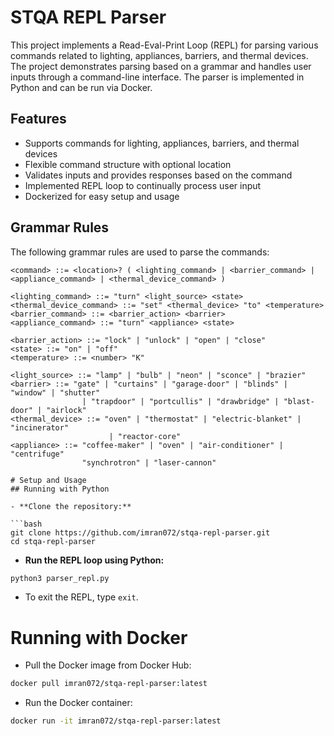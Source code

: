 # STQA REPL Parser

This project implements a Read-Eval-Print Loop (REPL) for parsing various commands related to lighting, appliances, barriers, and thermal devices. The project demonstrates parsing based on a grammar and handles user inputs through a command-line interface. The parser is implemented in Python and can be run via Docker.

## Features

- Supports commands for lighting, appliances, barriers, and thermal devices
- Flexible command structure with optional location
- Validates inputs and provides responses based on the command
- Implemented REPL loop to continually process user input
- Dockerized for easy setup and usage

## Grammar Rules

The following grammar rules are used to parse the commands:

```ebnf
<command> ::= <location>? ( <lighting_command> | <barrier_command> | <appliance_command> | <thermal_device_command> )

<lighting_command> ::= "turn" <light_source> <state>
<thermal_device_command> ::= "set" <thermal_device> "to" <temperature>
<barrier_command> ::= <barrier_action> <barrier>
<appliance_command> ::= "turn" <appliance> <state>

<barrier_action> ::= "lock" | "unlock" | "open" | "close"
<state> ::= "on" | "off"
<temperature> ::= <number> "K"

<light_source> ::= "lamp" | "bulb" | "neon" | "sconce" | "brazier"
<barrier> ::= "gate" | "curtains" | "garage-door" | "blinds" | "window" | "shutter"
                | "trapdoor" | "portcullis" | "drawbridge" | "blast-door" | "airlock"
<thermal_device> ::= "oven" | "thermostat" | "electric-blanket" | "incinerator"
                      | "reactor-core"
<appliance> ::= "coffee-maker" | "oven" | "air-conditioner" | "centrifuge"
                "synchrotron" | "laser-cannon"

# Setup and Usage
## Running with Python

- **Clone the repository:**

```bash
git clone https://github.com/imran072/stqa-repl-parser.git
cd stqa-repl-parser
```

- **Run the REPL loop using Python:**
```bash
python3 parser_repl.py
```
- To exit the REPL, type `exit`.

# Running with Docker
- Pull the Docker image from Docker Hub:

```bash
docker pull imran072/stqa-repl-parser:latest
```

- Run the Docker container:
```bash
docker run -it imran072/stqa-repl-parser:latest
```